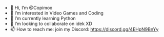 - 👋 Hi, I’m @Copimox
- 👀 I’m interested in Video Games and Coding
- 🌱 I’m currently learning Python
- 💞️ I’m looking to collaborate on idek XD
- 📫 How to reach me: join my Discord: https://discord.gg/4EHpN9BnYy

<!---
Copimox/Copimox is a ✨ special ✨ repository because its `README.md` (this file) appears on your GitHub profile.
You can click the Preview link to take a look at your changes.
--->
